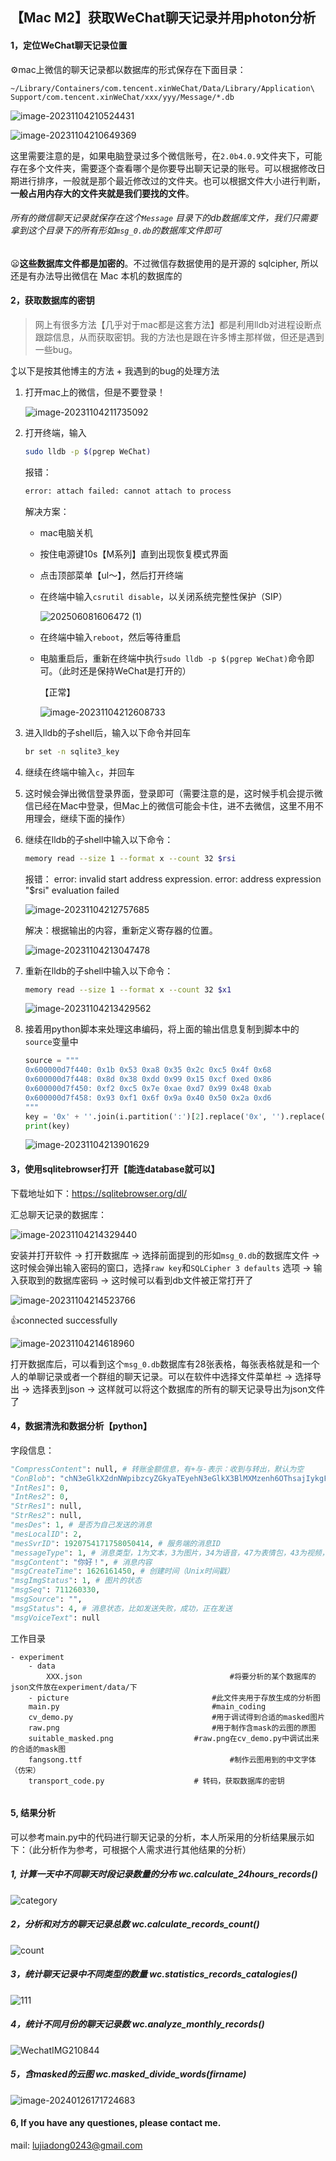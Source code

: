 ## 【Mac M2】获取WeChat聊天记录并用photon分析

#### 1，定位WeChat聊天记录位置

:gear:mac上微信的聊天记录都以数据库的形式保存在下面目录：

```
~/Library/Containers/com.tencent.xinWeChat/Data/Library/Application\ Support/com.tencent.xinWeChat/xxx/yyy/Message/*.db
```

![image-20231104210524431](https://cdn.jsdelivr.net/gh/JIaDLu/BlogImg/img/202506081605803.png)



![image-20231104210649369](https://cdn.jsdelivr.net/gh/JIaDLu/BlogImg/img/202506081606955.png)

这里需要注意的是，如果电脑登录过多个微信账号，在`2.0b4.0.9`文件夹下，可能存在多个文件夹，需要逐个查看哪个是你要导出聊天记录的账号。可以根据修改日期进行排序，一般就是那个最近修改过的文件夹。也可以根据文件大小进行判断，**一般占用内存大的文件夹就是我们要找的文件**。

###### 所有的微信聊天记录就保存在这个`Message` 目录下的db数据库文件，我们只需要拿到这个目录下的所有形如`msg_0.db`的数据库文件即可

:frowning:**这些数据库文件都是加密的**。不过微信存数据使用的是开源的 sqlcipher, 所以还是有办法导出微信在 Mac 本机的数据库的

#### 2，获取数据库的密钥

> 网上有很多方法【几乎对于mac都是这套方法】都是利用lldb对进程设断点跟踪信息，从而获取密钥。我的方法也是跟在许多博主那样做，但还是遇到一些bug。

:arrow_up_down:以下是按其他博主的方法 + 我遇到的bug的处理方法

1. 打开mac上的微信，但是不要登录！

   ![image-20231104211735092](https://cdn.jsdelivr.net/gh/JIaDLu/BlogImg/img/202506081606021.png)

2. 打开终端，输入

   ```bash
   sudo lldb -p $(pgrep WeChat)
   ```

   报错：

   ```bash
   error: attach failed: cannot attach to process
   ```

   解决方案：

   - mac电脑关机
   - 按住电源键10s【M系列】直到出现恢复模式界面
   - 点击顶部菜单【ul～】，然后打开终端
   - 在终端中输入`csrutil disable`，以关闭系统完整性保护（SIP）
   
     ![202506081606472 (1)](https://cdn.jsdelivr.net/gh/JIaDLu/BlogImg/img/202506081621688.png)
   
   - 在终端中输入`reboot`，然后等待重启
   
   - 电脑重启后，重新在终端中执行`sudo lldb -p $(pgrep WeChat)`命令即可。（此时还是保持WeChat是打开的）
   
     【正常】
   
     ![image-20231104212608733](https://cdn.jsdelivr.net/gh/JIaDLu/BlogImg/img/202506081606814.png)
   
3. 进入lldb的子shell后，输入以下命令并回车

   ```bash
   br set -n sqlite3_key
   ```

4. 继续在终端中输入`c`，并回车

5. 这时候会弹出微信登录界面，登录即可（需要注意的是，这时候手机会提示微信已经在Mac中登录，但Mac上的微信可能会卡住，进不去微信，这里不用不用理会，继续下面的操作）

6. 继续在lldb的子shell中输入以下命令：

   ```bash
   memory read --size 1 --format x --count 32 $rsi
   ```

   报错： error: invalid start address expression. 		error: address expression "$rsi" evaluation failed

   ![image-20231104212757685](https://cdn.jsdelivr.net/gh/JIaDLu/BlogImg/img/202506081606314.png)

   解决：根据输出的内容，重新定义寄存器的位置。

   ![image-20231104213047478](https://cdn.jsdelivr.net/gh/JIaDLu/BlogImg/img/202506081607125.png)

7. 重新在lldb的子shell中输入以下命令：

   ```bash
   memory read --size 1 --format x --count 32 $x1
   ```

   ![image-20231104213429562](https://cdn.jsdelivr.net/gh/JIaDLu/BlogImg/img/202506081607936.png)

8. 接着用python脚本来处理这串编码，将上面的输出信息复制到脚本中的`source`变量中	

   ```python
   source = """
   0x600000d7f440: 0x1b 0x53 0xa8 0x35 0x2c 0xc5 0x4f 0x68
   0x600000d7f448: 0x8d 0x38 0xdd 0x99 0x15 0xcf 0xed 0x86
   0x600000d7f450: 0xf2 0xc5 0x7e 0xae 0xd7 0x99 0x48 0xab
   0x600000d7f458: 0x93 0xf1 0x6f 0x9a 0x40 0x50 0x2a 0xd6
   """
   key = '0x' + ''.join(i.partition(':')[2].replace('0x', '').replace(' ', '') for i in source.split('\n')[1:5])
   print(key)
   
   ```

   ![image-20231104213901629](https://cdn.jsdelivr.net/gh/JIaDLu/BlogImg/img/202506081608530.png)

#### 3，使用sqlitebrowser打开【能连database就可以】

下载地址如下：https://sqlitebrowser.org/dl/

汇总聊天记录的数据库：

![image-20231104214329440](https://cdn.jsdelivr.net/gh/JIaDLu/BlogImg/img/202506081608012.png)

安装并打开软件 → 打开数据库 → 选择前面提到的形如`msg_0.db`的数据库文件 → 这时候会弹出输入密码的窗口，选择`raw key`和`SQLCipher 3 defaults` 选项 → 输入获取到的数据库密码 → 这时候可以看到db文件被正常打开了

![image-20231104214523766](https://cdn.jsdelivr.net/gh/JIaDLu/BlogImg/img/202506081608982.png)

:+1:connected successfully

![image-20231104214618960](https://cdn.jsdelivr.net/gh/JIaDLu/BlogImg/img/202506081609579.png)

打开数据库后，可以看到这个`msg_0.db`数据库有28张表格，每张表格就是和一个人的单聊记录或者一个群组的聊天记录。可以在软件中选择文件菜单栏 → 选择导出 → 选择表到json → 这样就可以将这个数据库的所有的聊天记录导出为json文件了

#### 4，数据清洗和数据分析【python】

字段信息：

```python
"CompressContent": null, # 转账金额信息，有+与-表示：收到与转出，默认为空
"ConBlob": "chN3eGlkX2dnNWpibzcyZGkyaTEyehN3eGlkX3BlMXMzenh6OThsajIykgF05paw5qKF5Zut57Sg6aOffumhv+m4vyA6IOaLm+eUn+S/oeaBrwrmrKLov47ovazlj5HvvIzlip/lvrfml6Dph4/vvIEK5pS26I635Y6o6Im677yM5pm65oWn5Lq655Sf77yBCiAg44CK5rOo5oSPIDouLi6AAQCYAQCgAQC4AQDIAQDQAQDwAQD4AQA=", #
"IntRes1": 0,
"IntRes2": 0,
"StrRes1": null,
"StrRes2": null,
"mesDes": 1, # 是否为自己发送的消息
"mesLocalID": 2, 
"mesSvrID": 1920754171758050414, # 服务端的消息ID 
"messageType": 1, # 消息类型，1为文本，3为图片，34为语音，47为表情包，43为视频，48为位置，49为文件信息，10000为系统消息
"msgContent": "你好！", # 消息内容
"msgCreateTime": 1626161450, # 创建时间（Unix时间戳）
"msgImgStatus": 1, # 图片的状态
"msgSeq": 711260330,
"msgSource": "",
"msgStatus": 4, # 消息状态，比如发送失败，成功，正在发送
"msgVoiceText": null
```

工作目录

```
- experiment
	- data										
		XXX.json    							 #将要分析的某个数据库的json文件放在experiment/data/下
	- picture   						     #此文件夹用于存放生成的分析图
	main.py 						         #main_coding
	cv_demo.py 							     #用于调试得到合适的masked图片
	raw.png       							 #用于制作含mask的云图的原图
	suitable_masked.png					 #raw.png在cv_demo.py中调试出来的合适的mask图
	fangsong.ttf 								 #制作云图用到的中文字体（仿宋）
	transport_code.py 					 # 转码，获取数据库的密钥
	
```

#### 5, 结果分析

可以参考main.py中的代码进行聊天记录的分析，本人所采用的分析结果展示如下：（此分析作为参考，可根据个人需求进行其他结果的分析）

##### 1, 计算一天中不同聊天时段记录数量的分布   wc.calculate_24hours_records()

![category](https://cdn.jsdelivr.net/gh/JIaDLu/BlogImg/img/202506081609133.png)

##### 2，分析和对方的聊天记录总数  wc.calculate_records_count() 

![count](https://cdn.jsdelivr.net/gh/JIaDLu/BlogImg/img/202506081609712.png)

##### 3，统计聊天记录中不同类型的数量 wc.statistics_records_catalogies()

![111](https://cdn.jsdelivr.net/gh/JIaDLu/BlogImg/img/202506081609347.png)

##### 4，统计不同月份的聊天记录数 wc.analyze_monthly_records()

![WechatIMG210844](https://cdn.jsdelivr.net/gh/JIaDLu/BlogImg/img/202506081609756.png)

##### 5，含masked的云图  wc.masked_divide_words(firname)

![image-20240126171724683](https://cdn.jsdelivr.net/gh/JIaDLu/BlogImg/img/202506081609772.png)

#### 6, If you have any questiones, please contact me.

mail: lujiadong0243@gmail.com

